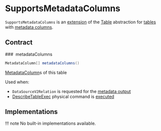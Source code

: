 # SupportsMetadataColumns

`SupportsMetadataColumns` is an [extension](#contract) of the [Table](Table.md) abstraction for [tables](#implementations) with [metadata columns](#metadataColumns).

## Contract

### <span id="metadataColumns"> metadataColumns

```java
MetadataColumn[] metadataColumns()
```

[MetadataColumn](catalog/MetadataColumn.md)s of this table

Used when:

* `DataSourceV2Relation` is requested for the [metadata output](../logical-operators/DataSourceV2Relation.md#metadataOutput)
* [DescribeTableExec](../physical-operators/DescribeTableExec.md) physical command is [executed](../physical-operators/DescribeTableExec.md#addMetadataColumns)

## Implementations

!!! note
    No built-in implementations available.

